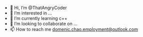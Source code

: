 - 👋 Hi, I’m @ThatAngryCoder
- 👀 I’m interested in ...
- 🌱 I’m currently learning c++
- 💞️ I’m looking to collaborate on ...
- 📫 How to reach me domenic.chao.employment@outlook.com

<!---
ThatAngryCoder/ThatAngryCoder is a ✨ special ✨ repository because its `README.md` (this file) appears on your GitHub profile.
You can click the Preview link to take a look at your changes.
--->
